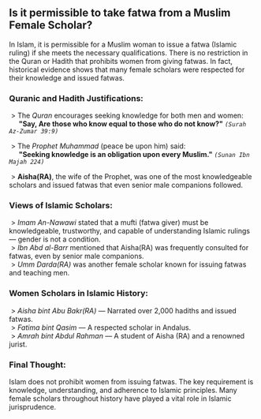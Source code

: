 ## **Is it permissible to take fatwa from a Muslim Female Scholar?**
In Islam, it is permissible for a Muslim woman to issue a fatwa (Islamic ruling) if she meets the necessary qualifications. There is no restriction in the Quran or Hadith that prohibits women from giving fatwas. In fact, historical evidence shows that many female scholars were respected for their knowledge and issued fatwas.

### **Quranic and Hadith Justifications:**
&nbsp;> The *Quran* encourages seeking knowledge for both men and women:<br>
&nbsp;&nbsp;&nbsp;&nbsp;&nbsp;**"Say, Are those who know equal to those who do not know?"** *`(Surah Az-Zumar 39:9)`*

&nbsp;> The *Prophet Muhammad* (peace be upon him) said:<br>
&nbsp;&nbsp;&nbsp;&nbsp;&nbsp;**"Seeking knowledge is an obligation upon every Muslim."** *`(Sunan Ibn Majah 224)`*

&nbsp;> **Aisha(RA)**, the wife of the Prophet, was one of the most knowledgeable scholars and issued fatwas that even senior male companions followed.

### **Views of Islamic Scholars:**
&nbsp;> *Imam An-Nawawi* stated that a mufti (fatwa giver) must be knowledgeable, trustworthy, and capable of understanding Islamic rulings — gender is not a condition.<br>
&nbsp;> *Ibn Abd al-Barr* mentioned that Aisha(RA) was frequently consulted for fatwas, even by senior male companions.<br>
&nbsp;> *Umm Darda(RA)* was another female scholar known for issuing fatwas and teaching men.
### **Women Scholars in Islamic History:**
&nbsp;> *Aisha bint Abu Bakr(RA)* — Narrated over 2,000 hadiths and issued fatwas.<br>
&nbsp;> *Fatima bint Qasim* — A respected scholar in Andalus.<br>
&nbsp;> *Amrah bint Abdul Rahman* — A student of Aisha (RA) and a renowned jurist.

### **Final Thought:**
Islam does not prohibit women from issuing fatwas. The key requirement is knowledge, understanding, and adherence to Islamic principles. Many female scholars throughout history have played a vital role in Islamic jurisprudence.